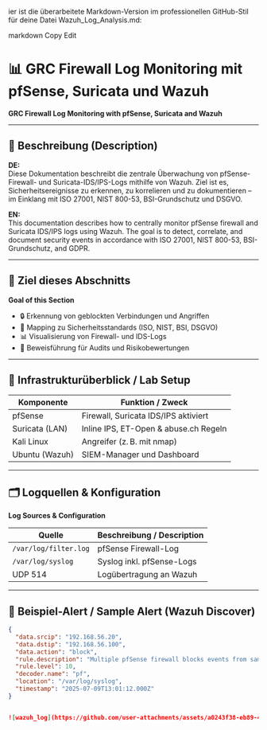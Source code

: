 ier ist die überarbeitete Markdown-Version im professionellen GitHub-Stil für deine Datei Wazuh_Log_Analysis.md:

markdown
Copy
Edit
# 📊 GRC Firewall Log Monitoring mit pfSense, Suricata und Wazuh  
**GRC Firewall Log Monitoring with pfSense, Suricata and Wazuh**

---

## 🧾 Beschreibung (Description)

**DE:**  
Diese Dokumentation beschreibt die zentrale Überwachung von pfSense-Firewall- und Suricata-IDS/IPS-Logs mithilfe von Wazuh. Ziel ist es, Sicherheitsereignisse zu erkennen, zu korrelieren und zu dokumentieren – im Einklang mit ISO 27001, NIST 800-53, BSI-Grundschutz und DSGVO.

**EN:**  
This documentation describes how to centrally monitor pfSense firewall and Suricata IDS/IPS logs using Wazuh. The goal is to detect, correlate, and document security events in accordance with ISO 27001, NIST 800-53, BSI-Grundschutz, and GDPR.

---

## 🎯 Ziel dieses Abschnitts  
**Goal of this Section**

- 🔒 Erkennung von geblockten Verbindungen und Angriffen  
- 🧩 Mapping zu Sicherheitsstandards (ISO, NIST, BSI, DSGVO)  
- 📊 Visualisierung von Firewall- und IDS-Logs  
- 📎 Beweisführung für Audits und Risikobewertungen  

---

## 🧰 Infrastrukturüberblick / Lab Setup

| Komponente        | Funktion / Zweck                      |
|------------------|----------------------------------------|
| pfSense           | Firewall, Suricata IDS/IPS aktiviert  |
| Suricata (LAN)    | Inline IPS, ET-Open & abuse.ch Regeln |
| Kali Linux        | Angreifer (z. B. mit nmap)            |
| Ubuntu (Wazuh)    | SIEM-Manager und Dashboard             |

---

## 🗂️ Logquellen & Konfiguration  
**Log Sources & Configuration**

| Quelle | Beschreibung / Description |
|--------|----------------------------|
| `/var/log/filter.log` | pfSense Firewall-Log |
| `/var/log/syslog`     | Syslog inkl. pfSense-Logs |
| UDP 514                | Logübertragung an Wazuh |

---

## 🚨 Beispiel-Alert / Sample Alert (Wazuh Discover)

```json
{
  "data.srcip": "192.168.56.20",
  "data.dstip": "192.168.56.100",
  "data.action": "block",
  "rule.description": "Multiple pfSense firewall blocks events from same source.",
  "rule.level": 10,
  "decoder.name": "pf",
  "location": "/var/log/syslog",
  "timestamp": "2025-07-09T13:01:12.000Z"
}


![wazuh_log](https://github.com/user-attachments/assets/a0243f38-eb89-4791-a5d7-4307e61438e0)

